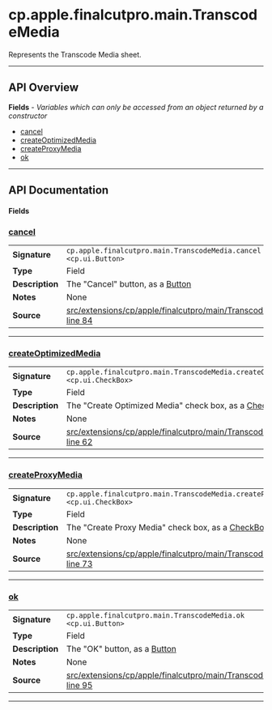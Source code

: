 # cp.apple.finalcutpro.main.TranscodeMedia

Represents the Transcode Media sheet.

---

## API Overview
**Fields** - _Variables which can only be accessed from an object returned by a constructor_
 * [cancel](#cancel)
 * [createOptimizedMedia](#createoptimizedmedia)
 * [createProxyMedia](#createproxymedia)
 * [ok](#ok)


---

## API Documentation

#### Fields


### [cancel](#cancel)

|                                             |                                                                                     |
| --------------------------------------------|-------------------------------------------------------------------------------------|
| **Signature**                               | `cp.apple.finalcutpro.main.TranscodeMedia.cancel <cp.ui.Button>`                                                                    |
| **Type**                                    | Field                                                                     |
| **Description**                             | The "Cancel" button, as a [Button](cp.ui.Button.md)                                                                     |
| **Notes**                                   | None |
| **Source**                                  | [src/extensions/cp/apple/finalcutpro/main/TranscodeMedia.lua line 84](https://github.com/CommandPost/CommandPost/blob/develop/src/extensions/cp/apple/finalcutpro/main/TranscodeMedia.lua#L84) |

---


### [createOptimizedMedia](#createoptimizedmedia)

|                                             |                                                                                     |
| --------------------------------------------|-------------------------------------------------------------------------------------|
| **Signature**                               | `cp.apple.finalcutpro.main.TranscodeMedia.createOptimizedMedia <cp.ui.CheckBox>`                                                                    |
| **Type**                                    | Field                                                                     |
| **Description**                             | The "Create Optimized Media" check box, as a [CheckBox](cp.ui.CheckBox.md)                                                                     |
| **Notes**                                   | None |
| **Source**                                  | [src/extensions/cp/apple/finalcutpro/main/TranscodeMedia.lua line 62](https://github.com/CommandPost/CommandPost/blob/develop/src/extensions/cp/apple/finalcutpro/main/TranscodeMedia.lua#L62) |

---


### [createProxyMedia](#createproxymedia)

|                                             |                                                                                     |
| --------------------------------------------|-------------------------------------------------------------------------------------|
| **Signature**                               | `cp.apple.finalcutpro.main.TranscodeMedia.createProxyMedia <cp.ui.CheckBox>`                                                                    |
| **Type**                                    | Field                                                                     |
| **Description**                             | The "Create Proxy Media" check box, as a [CheckBox](cp.ui.CheckBox.md)                                                                     |
| **Notes**                                   | None |
| **Source**                                  | [src/extensions/cp/apple/finalcutpro/main/TranscodeMedia.lua line 73](https://github.com/CommandPost/CommandPost/blob/develop/src/extensions/cp/apple/finalcutpro/main/TranscodeMedia.lua#L73) |

---


### [ok](#ok)

|                                             |                                                                                     |
| --------------------------------------------|-------------------------------------------------------------------------------------|
| **Signature**                               | `cp.apple.finalcutpro.main.TranscodeMedia.ok <cp.ui.Button>`                                                                    |
| **Type**                                    | Field                                                                     |
| **Description**                             | The "OK" button, as a [Button](cp.ui.Button.md)                                                                     |
| **Notes**                                   | None |
| **Source**                                  | [src/extensions/cp/apple/finalcutpro/main/TranscodeMedia.lua line 95](https://github.com/CommandPost/CommandPost/blob/develop/src/extensions/cp/apple/finalcutpro/main/TranscodeMedia.lua#L95) |

---

